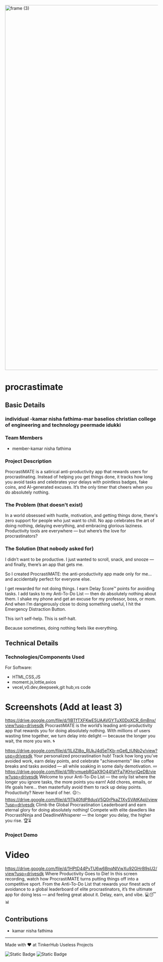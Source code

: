 <img width="3188" height="1202" alt="frame (3)" src="https://github.com/user-attachments/assets/517ad8e9-ad22-457d-9538-a9e62d137cd7" />


# procrastimate


## Basic Details
### individual -kamar nisha fathima-mar baselios christian college of engineering and technology peermade idukki


### Team Members
- member-kamar nisha fathima

### Project Description
ProcrastiMATE is a satirical anti-productivity app that rewards users for procrastinating. Instead of helping you get things done, it tracks how long you avoid tasks and celebrates your delays with pointless badges, fake coins, and AI-generated excuses. It’s the only timer that cheers when you do absolutely nothing.

### The Problem (that doesn't exist)
In a world obsessed with hustle, motivation, and getting things done, there's zero support for people who just want to chill. No app celebrates the art of doing nothing, delaying everything, and embracing glorious laziness. Productivity tools are everywhere — but where’s the love for procrastinators?


### The Solution (that nobody asked for)
I didn’t want to be productive. I just wanted to scroll, snack, and snooze — and finally, there’s an app that gets me.

So I created ProcrastiMATE: the anti-productivity app made only for me... and accidentally perfect for everyone else.

I get rewarded for not doing things.
I earn Delay Score™ points for avoiding tasks.
I add tasks to my Anti-To-Do List — then do absolutely nothing about them.
I shake my phone and get an excuse for my professor, boss, or mom.
And when I’m dangerously close to doing something useful, I hit the Emergency Distraction Button.

This isn’t self-help. This is self-halt.

Because sometimes, doing nothing feels like everything.

## Technical Details
### Technologies/Components Used
For Software:
- HTML,CSS,JS
- moment.js,lottie,axios
- vecel,v0.dev,deepseek,git hub,vs code


# Screenshots (Add at least 3)

https://drive.google.com/file/d/1lBTfTXFKwE5UAAVGYTuX0DoXCR_6mBnx/view?usp=drivesdk
ProcrastiMATE is the world’s leading anti-productivity app that rewards you for doing absolutely nothing. With millions of users wasting time together, we turn delay into delight — because the longer you wait, the more you win. 🌀

https://drive.google.com/file/d/1lLilZI8o_RUkJ4d5eTKb-nGe6_tUNb2y/view?usp=drivesdk
Your personalized procrastination hub! Track how long you’ve avoided work, earn delay points, and celebrate "achievements" like coffee breaks and tasks avoided — all while soaking in some daily demotivation. 💤
https://drive.google.com/file/d/1lRrymuebRGaX9O44faYFa7jKHyrjQeDB/view?usp=drivesdk
Welcome to your Anti-To-Do List — the only list where the longer you ignore tasks, the more points you earn! Add chores, emails, or life goals here… then masterfully avoid them to rack up delay points. Productivity? Never heard of her. 😌📉
https://drive.google.com/file/d/1lTk40fdP8dusV5Q0rPkaZ1XySVAtKApI/view?usp=drivesdk
Climb the Global Procrastination Leaderboard and earn eternal glory for doing absolutely nothing! Compete with elite dawdlers like ProcrastiNinja and DeadlineWhisperer — the longer you delay, the higher you rise. 🏆⏳






### Project Demo
# Video
https://drive.google.com/file/d/1HPtD44PvTU6w6BnqNIVwXu92GHrB9sU2/view?usp=drivesdk
Where Productivity Goes to Die!
In this screen recording, watch how ProcrastiMATE turns putting things off into a competitive sport. From the Anti-To-Do List that rewards your finest acts of avoidance to a global leaderboard of elite procrastinators, it’s the ultimate app for doing less — and feeling great about it. Delay, earn, and vibe. 💻😴📊




##  Contributions
- kamar nisha fathima 

---
Made with ❤️ at TinkerHub Useless Projects 

![Static Badge](https://img.shields.io/badge/TinkerHub-24?color=%23000000&link=https%3A%2F%2Fwww.tinkerhub.org%2F)
![Static Badge](https://img.shields.io/badge/UselessProject--25-25?link=https%3A%2F%2Fwww.tinkerhub.org%2Fevents%2FQ2Q1TQKX6Q%2FUseless%2520Projects)



